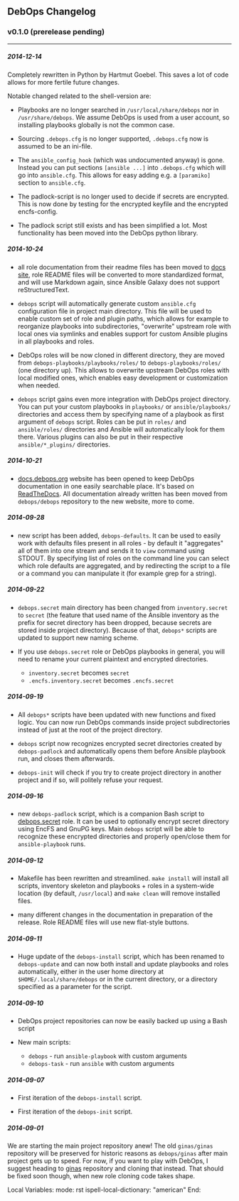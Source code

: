 ## DebOps Changelog


### v0.1.0 (prerelease pending)

***

##### 2014-12-14

Completely rewritten in Python by Hartmut Goebel. This saves a lot of
code allows for more fertile future changes.

Notable changed related to the shell-version are:

* Playbooks are no longer searched in `/usr/local/share/debops` nor in
  `/usr/share/debops`. We assume DebOps is used from a user account,
  so installing playbooks globally is not the common case.

* Sourcing `.debops.cfg` is no longer supported, `.debops.cfg` now is
  assumed to be an ini-file.

* The `ansible_config_hook` (which was undocumented anyway) is gone.
  Instead you can put sections `[ansible ...]` into `.debops.cfg`
  which will go into `ansible.cfg`. This allows for easy adding e.g. a
  `[paramiko]` section to `ansible.cfg`.

* The padlock-script is no longer used to decide if secrets are
  encrypted. This is now done by testing for the encrypted keyfile and
  the encrypted encfs-config.

* The padlock script still exists and has been simplified a lot. Most
  functionality has been moved into the DebOps python library.

##### 2014-10-24

* all role documentation from their readme files has been moved to
  [docs site](http://docs.debops.org/), role README files will be converted to
  more standardized format, and will use Markdown again, since Ansible Galaxy
  does not support reStructuredText.

* `debops` script will automatically generate custom `ansible.cfg`
  configuration file in project main directory. This file will be used to
  enable custom set of role and plugin paths, which allows for example to
  reorganize playbooks into subdirectories, "overwrite" upstream role with
  local ones via symlinks and enables support for custom Ansible plugins in
  all playbooks and roles.

* DebOps roles will be now cloned in different directory, they are moved from
  `debops-playbooks/playbooks/roles/` to `debops-playbooks/roles/` (one
  directory up). This allows to overwrite upstream DebOps roles with local
  modified ones, which enables easy development or customization when needed.

* `debops` script gains even more integration with DebOps project directory.
  You can put your custom playbooks in `playbooks/` or `ansible/playbooks/`
  directories and access them by specifying name of a playbook as first
  argument of `debops` script. Roles can be put in `roles/` and
  `ansible/roles/` directories and Ansible will automatically look for them
  there. Various plugins can also be put in their respective
  `ansible/*_plugins/` directories.

##### 2014-10-21

* [docs.debops.org](http://docs.debops.org/) website has been opened to keep
  DebOps documentation in one easily searchable place. It's based on
  [ReadTheDocs](http://readthedocs.org/). All documentation already written
  has been moved from `debops/debops` repository to the new website, more to
  come.

##### 2014-09-28

* new script has been added, `debops-defaults`. It can be used to easily work
  with defaults files present in all roles - by default it "aggregates" all
  of them into one stream and sends it to `view` command using STDOUT. By
  specifying list of roles on the command line you can select which role
  defaults are aggregated, and by redirecting the script to a file or
  a command you can manipulate it (for example grep for a string).

##### 2014-09-22

* `debops.secret` main directory has been changed from `inventory.secret` to
  `secret` (the feature that used name of the Ansible inventory as the prefix
  for secret directory has been dropped, because secrets are stored inside
  project directory). Because of that, `debops*` scripts are updated to
  support new naming scheme.

* If you use `debops.secret` role or DebOps playbooks in general, you will need
  to rename your current plaintext and encrypted directories.

  - `inventory.secret` becomes `secret`
  - `.encfs.inventory.secret` becomes `.encfs.secret`

##### 2014-09-19

* All `debops*` scripts have been updated with new functions and fixed logic.
  You can now run DebOps commands inside project subdirectories instead of
  just at the root of the project directory.

* `debops` script now recognizes encrypted secret directories created by
  `debops-padlock` and automatically opens them before Ansible playbook run,
  and closes them afterwards.

* `debops-init` will check if you try to create project directory in another
  project and if so, will politely refuse your request.

##### 2014-09-16

* new `debops-padlock` script, which is a companion Bash script to
  [debops.secret](https://github.com/debops/ansible-secret) role. It can be
  used to optionally encrypt secret directory using EncFS and GnuPG keys. Main
  `debops` script will be able to recognize these encrypted directories and
  properly open/close them for `ansible-playbook` runs.

##### 2014-09-12

* Makefile has been rewritten and streamlined. `make install` will install all
  scripts, inventory skeleton and playbooks + roles in a system-wide location
  (by default, `/usr/local`) and `make clean` will remove installed files.

* many different changes in the documentation in preparation of the release.
  Role README files will use new flat-style buttons.

##### 2014-09-11

* Huge update of the `debops-install` script, which has been renamed to
  `debops-update` and can now both install and update playbooks and roles
  automatically, either in the user home directory at
  `$HOME/.local/share/debops` or in the current directory, or a directory
  specified as a parameter for the script.

##### 2014-09-10

* DebOps project repositories can now be easily backed up using a Bash script

* New main scripts:
  - `debops` - run `ansible-playbook` with custom arguments
  - `debops-task` - run `ansible` with custom arguments

##### 2014-09-07

* First iteration of the `debops-install` script.

* First iteration of the `debops-init` script.

##### 2014-09-01

We are starting the main project repository anew! The old `ginas/ginas`
repository will be preserved for historic reasons as `debops/ginas` after main
project gets up to speed. For now, if you want to play with DebOps, I suggest
heading to [ginas](https://github.com/ginas/ginas/) repository and cloning that
instead. That should be fixed soon though, when new role cloning code takes
shape.


Local Variables:
mode: rst
ispell-local-dictionary: "american"
End:
